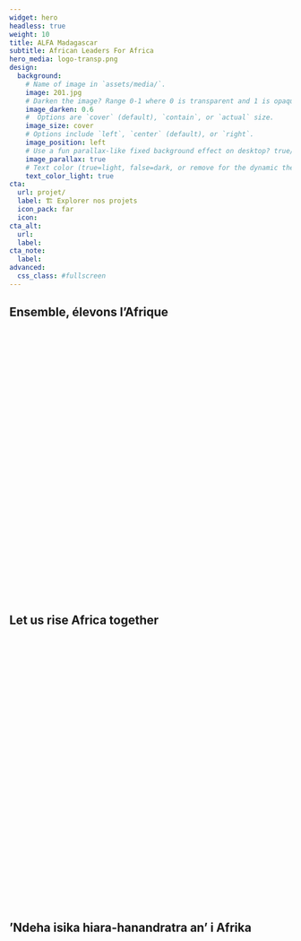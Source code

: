 ```yaml
---
widget: hero
headless: true
weight: 10
title: ALFA Madagascar
subtitle: African Leaders For Africa
hero_media: logo-transp.png
design:
  background:
    # Name of image in `assets/media/`.
    image: 201.jpg
    # Darken the image? Range 0-1 where 0 is transparent and 1 is opaque.
    image_darken: 0.6
    #  Options are `cover` (default), `contain`, or `actual` size.
    image_size: cover
    # Options include `left`, `center` (default), or `right`.
    image_position: left
    # Use a fun parallax-like fixed background effect on desktop? true/false
    image_parallax: true
    # Text color (true=light, false=dark, or remove for the dynamic theme color).
    text_color_light: true
cta:
  url: projet/
  label: 🏗 Explorer nos projets
  icon_pack: far
  icon: 
cta_alt:
  url:
  label:
cta_note:
  label:
advanced:
  css_class: #fullscreen
---
```


<div id="slogan-multilang" class="carousel slide" data-ride="carousel" data-interval="4000">
  <div class="carousel-inner">
    <div class="carousel-item active" style="height: 13vh;">
      <h2 class="hero-lead">
       <!-- class="d-block w-100"> -->
Ensemble, élevons l’Afrique</h2>
    </div>
    <div class="carousel-item" style="height: 13vh;">
      <h2 class="hero-lead">
       <!-- class="d-block w-100"> -->
       Let us rise Africa together</h2>
    </div>
    <div class="carousel-item" style="height: 13vh;">
      <h2 class="hero-lead">
       <!-- class="d-block w-100"> -->
       ’Ndeha isika hiara-hanandratra an’ i Afrika</h2>
    </div>
  </div>
</div>
